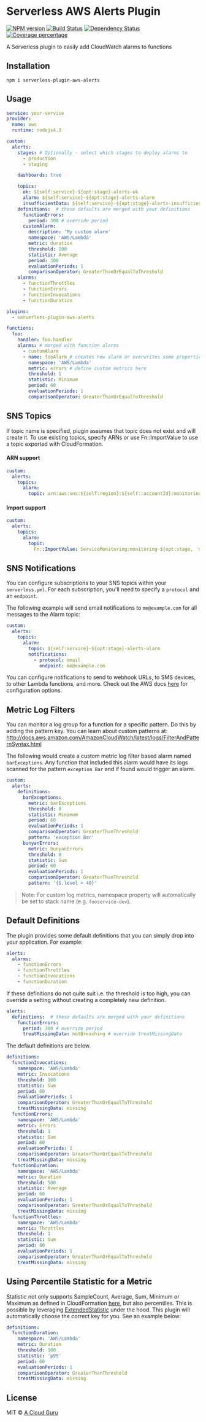 # Serverless AWS Alerts Plugin
  [![NPM version][npm-image]][npm-url]
  [![Build Status][travis-image]][travis-url]
  [![Dependency Status][daviddm-image]][daviddm-url]
  [![Coverage percentage][coveralls-image]][coveralls-url]

A Serverless plugin to easily add CloudWatch alarms to functions

## Installation
`npm i serverless-plugin-aws-alerts`

## Usage

```yaml
service: your-service
provider:
  name: aws
  runtime: nodejs4.3

custom:
  alerts:
    stages: # Optionally - select which stages to deploy alarms to
      - production
      - staging

    dashboards: true

    topics:
      ok: ${self:service}-${opt:stage}-alerts-ok
      alarm: ${self:service}-${opt:stage}-alerts-alarm
      insufficientData: ${self:service}-${opt:stage}-alerts-insufficientData
    definitions:  # these defaults are merged with your definitions
      functionErrors:
        period: 300 # override period
      customAlarm:
        description: 'My custom alarm'
        namespace: 'AWS/Lambda'
        metric: duration
        threshold: 200
        statistic: Average
        period: 300
        evaluationPeriods: 1
        comparisonOperator: GreaterThanOrEqualToThreshold
    alarms:
      - functionThrottles
      - functionErrors
      - functionInvocations
      - functionDuration

plugins:
  - serverless-plugin-aws-alerts

functions:
  foo:
    handler: foo.handler
    alarms: # merged with function alarms
      - customAlarm
      - name: fooAlarm # creates new alarm or overwrites some properties of the alarm (with the same name) from definitions
        namespace: 'AWS/Lambda'
        metric: errors # define custom metrics here
        threshold: 1
        statistic: Minimum
        period: 60
        evaluationPeriods: 1
        comparisonOperator: GreaterThanOrEqualToThreshold
```

## SNS Topics

If topic name is specified, plugin assumes that topic does not exist and will create it. To use existing topics, specify ARNs or use Fn::ImportValue to use a topic exported with CloudFormation.

#### ARN support

```yaml
custom:
  alerts:
    topics:
      alarm:
        topic: arn:aws:sns:${self:region}:${self::accountId}:monitoring-${opt:stage}
```

#### Import support

```yaml
custom:
  alerts:
    topics:
      alarm:
        topic:
          Fn::ImportValue: ServiceMonitoring:monitoring-${opt:stage, 'dev'}
```

## SNS Notifications

You can configure subscriptions to your SNS topics within your `serverless.yml`. For each subscription, you'll need to specify a `protocol` and an `endpoint`.

The following example will send email notifications to `me@example.com` for all messages to the Alarm topic:

```yaml
custom:
  alerts:
    topics:
      alarm:
        topic: ${self:service}-${opt:stage}-alerts-alarm
        notifications:
          - protocol: email
            endpoint: me@example.com
```

You can configure notifications to send to webhook URLs, to SMS devices, to other Lambda functions, and more. Check out the AWS docs [here](http://docs.aws.amazon.com/sns/latest/api/API_Subscribe.html) for configuration options.

## Metric Log Filters
You can monitor a log group for a function for a specific pattern. Do this by adding the pattern key.
You can learn about custom patterns at: http://docs.aws.amazon.com/AmazonCloudWatch/latest/logs/FilterAndPatternSyntax.html

The following would create a custom metric log filter based alarm named `barExceptions`. Any function that included this alarm would have its logs scanned for the pattern `exception Bar` and if found would trigger an alarm.

```yaml
custom:
  alerts:
    definitions:
      barExceptions:
        metric: barExceptions
        threshold: 0
        statistic: Minimum
        period: 60
        evaluationPeriods: 1
        comparisonOperator: GreaterThanThreshold
        pattern: 'exception Bar'
      bunyanErrors:
        metric: bunyanErrors
        threshold: 0
        statistic: Sum
        period: 60
        evaluationPeriods: 1
        comparisonOperator: GreaterThanThreshold
        pattern: '{$.level > 40}'
```

> Note: For custom log metrics, namespace property will automatically be set to stack name (e.g. `fooservice-dev`).

## Default Definitions
The plugin provides some default definitions that you can simply drop into your application. For example:

```yaml
alerts:
  alarms:
    - functionErrors
    - functionThrottles
    - functionInvocations
    - functionDuration
```

If these definitions do not quite suit i.e. the threshold is too high, you can override a setting without
creating a completely new definition.

```yaml
alerts:
  definitions:  # these defaults are merged with your definitions
    functionErrors:
      period: 300 # override period
      treatMissingData: notBreaching # override treatMissingData
```

The default definitions are below.

```yaml
definitions:
  functionInvocations:
    namespace: 'AWS/Lambda'
    metric: Invocations
    threshold: 100
    statistic: Sum
    period: 60
    evaluationPeriods: 1
    comparisonOperator: GreaterThanOrEqualToThreshold
    treatMissingData: missing
  functionErrors:
    namespace: 'AWS/Lambda'
    metric: Errors
    threshold: 1
    statistic: Sum
    period: 60
    evaluationPeriods: 1
    comparisonOperator: GreaterThanOrEqualToThreshold
    treatMissingData: missing
  functionDuration:
    namespace: 'AWS/Lambda'
    metric: Duration
    threshold: 500
    statistic: Average
    period: 60
    evaluationPeriods: 1
    comparisonOperator: GreaterThanOrEqualToThreshold
    treatMissingData: missing
  functionThrottles:
    namespace: 'AWS/Lambda'
    metric: Throttles
    threshold: 1
    statistic: Sum
    period: 60
    evaluationPeriods: 1
    comparisonOperator: GreaterThanOrEqualToThreshold
    treatMissingData: missing
```

## Using Percentile Statistic for a Metric

Statistic not only supports SampleCount, Average, Sum, Minimum or Maximum as defined in CloudFormation [here](http://docs.aws.amazon.com/AWSCloudFormation/latest/UserGuide/aws-properties-cw-alarm.html#cfn-cloudwatch-alarms-statistic), but also percentiles. This is possible by leveraging  [ExtendedStatistic](http://docs.aws.amazon.com/AWSCloudFormation/latest/UserGuide/aws-properties-cw-alarm.html#cfn-cloudwatch-alarms-extendedstatistic) under the hood. This plugin will automatically choose the correct key for you. See an example below:

```yaml
definitions:
  functionDuration:
    namespace: 'AWS/Lambda'
    metric: Duration
    threshold: 100
    statistic: 'p95'
    period: 60
    evaluationPeriods: 1
    comparisonOperator: GreaterThanThreshold
    treatMissingData: missing
```

## License

MIT © [A Cloud Guru](https://acloud.guru/)


[npm-image]: https://badge.fury.io/js/serverless-plugin-aws-alerts.svg
[npm-url]: https://npmjs.org/package/serverless-plugin-aws-alerts
[travis-image]: https://travis-ci.org/ACloudGuru/serverless-plugin-aws-alerts.svg?branch=master
[travis-url]: https://travis-ci.org/ACloudGuru/serverless-plugin-aws-alerts
[daviddm-image]: https://david-dm.org/ACloudGuru/serverless-plugin-aws-alerts.svg?theme=shields.io
[daviddm-url]: https://david-dm.org/ACloudGuru/serverless-plugin-aws-alerts
[coveralls-image]: https://coveralls.io/repos/ACloudGuru/serverless-plugin-aws-alerts/badge.svg
[coveralls-url]: https://coveralls.io/r/ACloudGuru/serverless-plugin-aws-alerts
